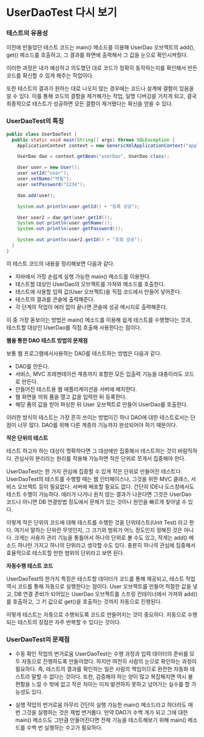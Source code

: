 # UserDaoTest 다시 보기

### 테스트의 유용성

이전에 만들었던 테스트 코드는 main() 메소드를 이용해 UserDao 오브젝트의 add(), get() 메소드를 호출하고, 그 결과를 화면에 출력해서 그 값을 눈으로 확인시켜줬다.

이러한 과정은 내가 예상하고 의도했던 대로 코드가 정확히 동작하는지를 확인해서 만든 코드를 확신할 수 있게 해주는 작업이다.

또한 테스트의 결과가 원하는 대로 나오지 않는 경우에는 코드나 설계에 결함이 있음을 알 수 있다. 이를 통해 코드의 결함을 제거해가는 작업, 일명 디버깅을 거치게 되고, 결국 최종적으로 테스트가 성공하면 모든 결함이 제거됐다는 확신을 얻을 수 있다.

### UserDaoTest의 특징

```java
public class UserDaoTest {
  public static void main(String[] args) throws SQLException {
    ApplicationContext context = new GenericXmlApplicationContext("applicationContext.xml");

    UserDao dao = context.getBean("userDao", UserDao.class);

    User user = new User();
    user.setId("user");
    user.setName("박필");
    user.setPassword("1234");

    dao.add(user);

    System.out.println(user.getId() + "등록 성공");

    User user2 = dao.get(user.getId());
    System.out.println(user.getName());
    System.out.println(user.getPassword());

    System.out.println(user2.getId() + "조회 성공");
  }
}
```

이 테스트 코드의 내용을 정리해보면 다음과 같다.

* 자바에서 가장 손쉽게 실행 가능한 main() 메소드를 이용한다.
* 테스트할 대상인 UserDao의 오브젝트를 가져와 메소드를 호출한다.
* 테스트에 사용할 입력 값(User 오브젝트)을 직접 코드에서 만들어 넣어준다.
* 테스트의 결과를 콘솔에 출력해준다.
* 각 단계의 작업이 에러 없이 끝나면 콘솔에 성공 메시지로 출력해준다.

이 중 가장 돋보이는 방법은 main() 메소드를 이용해 쉽게 테스트를 수행했다는 것과, 테스트할 대상인 UserDao를 직접 호출해 사용한다는 점이다.

**웹을 통한 DAO 테스트 방법의 문제점**

보통 웹 프로그램에서사용하는 DAO를 테스트하는 방법은 다음과 같다.

* DAO를 만든다.
* 서비스, MVC 프레젠테이션 계층까지 포함한 모든 입출력 기능을 대충이라도 코드로 만든다.
* 만들어진 테스트용 웹 애플리케이션을 서버에 배치한다.
* 웹 화면을 띄워 폼을 열고 값을 입력한 뒤 등록한다.
* 해당 폼의 값을 받아 파싱한 뒤 User 오브젝트로 만들어 UserDao를 호출한다.

이러한 방식의 테스트는 가장 흔히 쓰이는 방법이긴 하나 DAO에 대한 테스트로서는 단점이 너무 많다. DAO를 위해 다른 계층의 기능까지 완성되어야 하기 때문이다.

**작은 단위의 테스트**

테스트 하고자 하는 대상이 명확하다면 그 대상에만 집중해서 테스트하는 것이 바람직하다. 관심사의 분리라는 원리를 적용해 가능하면 작은 단위로 쪼개서 집중해야 한다.

UserDaoTest는 한 가지 관심에 집중할 수 있게 작은 단위로 만들어진 테스트다. UserDaoTest의 테스트를 수행할 때는 웹 인터페이스나, 그것을 위한 MVC 클래스, 서비스 오브젝트 등이 필요없다. 서버에 배포할 필요도 없다. 간단히 IDE나 도스창에서도 테스트 수행이 가능하다. 에러가 나거나 원치 않는 결과가 나온다면 그것은 UserDao 코드나 아니면 DB 연결방법 정도에서 문제가 있는 것이니 원인을 빠르게 찾아낼 수 있다.

이렇게 작은 단위의 코드에 대해 테스트를 수행한 것을 단위테스트(Unit Test) 라고 한다. 여기서 말하는 단위란 무엇인지, 그 크기와 범위가 어느 정도인지 정해진 것은 아니다. 크게는 사용자 관리 기능을 통틀어서 하나의 단위로 볼 수도 있고, 작게는 add() 메소드 하나만 가지고 하나의 단위라고 생각할 수도 있다.
충분히 하나의 관심에 집중해서 효율적으로 테스트할 만한 범위의 단위라고 보면 된다.

**자동수행 테스트 코드**

UserDaoTest의 한가지 특징은 테스트할 데이터가 코드를 통해 제공되고, 테스트 작업 역시 코드를 통해 자동으로 실행한다는 점이다. User 오브젝트를 만들어 적절한 값을 넣고, DB 연결 준비가 되어있는 UserDao 오브젝트를 스프링 컨테이너에서 가져와 add()를 호출하고, 그 키 값으로 get()을 호출하는 것까지 자동으로 진행된다.

이렇게 테스트는 자동으로 수행되도록 코드로 만들어지는 것이 중요하다. 자동으로 수행되는 테스트의 장점은 자주 반복할 수 있다는 것이다.

### UserDaoTest의 문제점

* 수동 확인 작업의 번거로움
 UserDaoTest는 수행 과정과 입력 데이터의 준비를 모두 자동으로 진행하도록 만들어졌다. 하지만 여전히 사람의 눈으로 확인하는 과정이 필요하다. 즉, 테스트의 결과를 확인하는 일은 사람의 책임이므로 완전한 자동화 테스트라 말할 수 없다는 것이다. 또한, 검증해야 하는 양이 많고 복잡해지면 역시 불편함을 느낄 수 밖에 없고 작은 차이는 미처 발견하지 못하고 넘어가는 실수를 할 가능성도 있다.

* 실행 작업의 번거로움
 아무리 간단히 실행 가능한 main() 메소드라고 하더라도 매번 그것을 실행하는 것은 제법 번거롭다. 만약 DAO가 수백 개가 되고 그에 대한 main() 메소드도 그만큼 만들어진다면 전체 기능을 테스트해보기 위해 main() 메소드를 수백 번 실행하는 수고가 필요하다.
